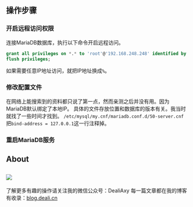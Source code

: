## 操作步骤
### 开启远程访问权限
连接MariaDB数据库，执行以下命令开启远程访问。
```sql
grant all privileges on *.* to 'root'@'192.168.248.248' identified by 'password';
flush privileges;
```
如果需要任意IP地址访问，就把IP地址换成`%`。


### 修改配置文件
在网络上能搜索到的资料都只说了第一点，然而亲测之后并没有用。因为MariaDB默认绑定了本地IP。
具体的文件存放位置和数据库的版本有关。我当时就找了一些时间才找到。
`/etc/mysql/my.cnf/mariadb.conf.d/50-server.cnf`
把`bind-address = 127.0.0.1`这一行注释掉。

### 重启MariaDB服务


## About
![](https://upload-images.jianshu.io/upload_images/8869373-901590e019f6f85b.png?imageMogr2/auto-orient/strip%7CimageView2/2/w/1240)
---------------
了解更多有趣的操作请关注我的微信公众号：DealiAxy
每一篇文章都在我的博客有收录：[blog.deali.cn](http://blog.deali.cn)